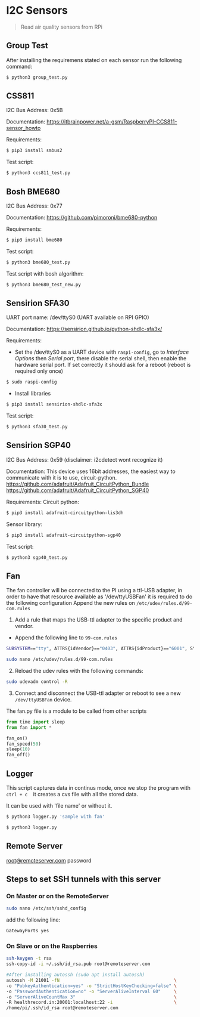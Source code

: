 # I2C Sensors

> Read air quality sensors from RPi

## Group Test

After installing the requiremens stated on each sensor run the following command:

```bash
$ python3 group_test.py
```

## CSS811

I2C Bus Address: 0x5B

Documentation: https://itbrainpower.net/a-gsm/RaspberryPI-CCS811-sensor_howto

Requirements:

```bash
$ pip3 install smbus2
```

Test script:

```bash
$ python3 ccs811_test.py
```

## Bosh BME680 

I2C Bus Address: 0x77

Documentation: https://github.com/pimoroni/bme680-python

Requirements:

```bash
$ pip3 install bme680
```

Test script:

```bash
$ python3 bme680_test.py
```

Test script with bosh algorithm:

```bash
$ python3 bme680_test_new.py
```

## Sensirion SFA30

UART port name: /dev/ttyS0 (UART available on RPI GPIO)

Documentation: https://sensirion.github.io/python-shdlc-sfa3x/

Requirements:

* Set the /dev/ttyS0 as a UART device with ```raspi-config```, go to _Interface Options_ then _Serial port_, there disable the serial shell, then enable the hardware serial port. If set correctly it should ask for a reboot (reboot is required only once) 

```bash
$ sudo raspi-config
```

* Install libraries

```bash
$ pip3 install sensirion-shdlc-sfa3x
```

Test script:

```bash
$ python3 sfa30_test.py
```

## Sensirion SGP40 

I2C Bus Address: 0x59 (disclaimer: i2cdetect wont recognize it)

Documentation: This device uses 16bit addresses, the easiest way to communicate with it is to use, circuit-python. 
https://github.com/adafruit/Adafruit_CircuitPython_Bundle
https://github.com/adafruit/Adafruit_CircuitPython_SGP40

Requirements:
Circuit python:

```bash
$ pip3 install adafruit-circuitpython-lis3dh
```

Sensor library:

```bash
$ pip3 install adafruit-circuitpython-sgp40
```

Test script:

```bash
$ python3 sgp40_test.py
```

## Fan

The fan controller will be connected to the PI using a ttl-USB adapter, in order to have that resource available as '/dev/ttyUSBFan' it is required to do the following configuration 
Append the new rules on `/etc/udev/rules.d/99-com.rules` 

1. Add a rule that maps the USB-ttl adapter to the specific product and vendor.
  + Append the following line to `99-com.rules`

```BASH
SUBSYSTEM=="tty", ATTRS{idVendor}=="0403", ATTRS{idProduct}=="6001", SYMLINK+="ttyUSBfan"
```

    

```BASH
sudo nano /etc/udev/rules.d/99-com.rules 
```

2. Reload the udev rules with the following commands:

```BASH
sudo udevadm control -R
```

3. Connect and disconnect the USB-ttl adapter or reboot to see a new `/dev/ttyUSBFan` device.

The fan.py file is a module to be called from other scripts

```Python
from time import sleep
from fan import *

fan_on()
fan_speed(50)
sleep(10)
fan_off()
```

## Logger

This script captures data in continus mode, once we stop the program with ` ` ` ctrl + c ` ` ` it creates a cvs file with all the stored data.

It can be used with 'file name' or without it.

```bash
$ python3 logger.py 'sample with fan'
```

```bash
$ python3 logger.py
```

## Remote Server

root@remoteserver.com password

## Steps to set SSH tunnels with this server

### On Master or on the RemoteServer

```bash
sudo nano /etc/ssh/sshd_config
```

add the following line:

```bash
GatewayPorts yes
```

### On Slave or on the Raspberries

```bash
ssh-keygen -t rsa
ssh-copy-id -i ~/.ssh/id_rsa.pub root@remoteserver.com

#After installing autossh (sudo apt install autossh)
autossh -M 21001 -fN                                           \
-o "PubkeyAuthentication=yes" -o "StrictHostKeyChecking=false" \
-o "PasswordAuthentication=no" -o "ServerAliveInterval 60"     \
-o "ServerAliveCountMax 3"                                     \
-R healthrecord.in:20001:localhost:22 -i                       \
/home/pi/.ssh/id_rsa root@remoteserver.com
